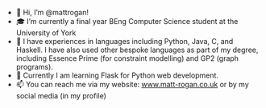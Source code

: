 - 👋 Hi, I’m @mattrogan!
- 🎓 I’m currently a final year BEng Computer Science student at the University of York
- 📗 I have experiences in languages including Python, Java, C, and Haskell. I have also used other bespoke languages as part of my degree, including Essence Prime (for constraint modelling) and GP2 (graph programs).
- 🌱 Currently I am learning Flask for Python web development.
- 📫 You can reach me via my website: www.matt-rogan.co.uk or by my social media (in my profile)

<!---
mattrogan/mattrogan is a ✨ special ✨ repository because its `README.md` (this file) appears on your GitHub profile.
You can click the Preview link to take a look at your changes.
--->
